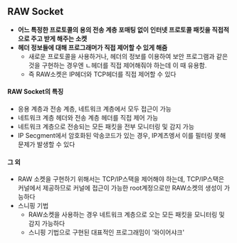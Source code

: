 ## RAW Socket

- **어느 특정한 프로토콜의 용의 전송 계층 포매팅 없이 인터넷 프로토콜 패킷을 직접적으로 주고 받게 해주는 소켓**
- **헤더 정보들에 대해 프로그래머가 직접 제어할 수 있게 해줌**
  - 새로운 프로토콜을 사용하거나, 헤더의 정보를 이용하여 보안 프로그램과 같은 것을 구현하는 경우엔 ㄴ헤더를 직접 제어해줘야 하는데 이 때 유용함.
  - 즉 RAW소켓은 IP헤더와 TCP헤더를 직접 제어할 수 있다

#### RAW Socket의 특징

- 응용 계층과 전송 계층, 네트워크 계층에서 모두 접근이 가능
- 네트워크 계층 헤더와 전송 계층 헤더를 직접 제어 가능
- 네트워크 계층으로 전송되는 모든 패킷을 전부 모니터링 및 감지 가능
- IP Secgment에서 암호화된 악송코드가 있는 경우, IP계츠엥서 이를 필터링 못해 문제가 발생할 수 있다

#### 그 외
- RAW 소켓을 구현하기 위해서는 TCP/IP스택을 제어해야 하는데, TCP/IP스택은 커널에서 제공하므로 커널에 접근이 가능한 root계정으로만 RAW소켓의 생성이 가능하다
- 스니핑 기법
  - RAW소켓을 사용하는 경우 네트워크 계층으로 오는 모든 패킷을 모니터링 및 감지 가능하다
  - 스니핑 기법으로 구현된 대표적인 프로그래밈이 '와이어샤크'